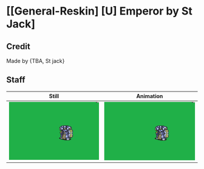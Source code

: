 # [\[General-Reskin\] \[U\] Emperor by St Jack]

## Credit

Made by {TBA, St jack}
	
## Staff

| Still | Animation |
| :---: | :-------: |
| ![Staff still](./Staff_000.png) | ![Staff animation](./Staff.gif) |

